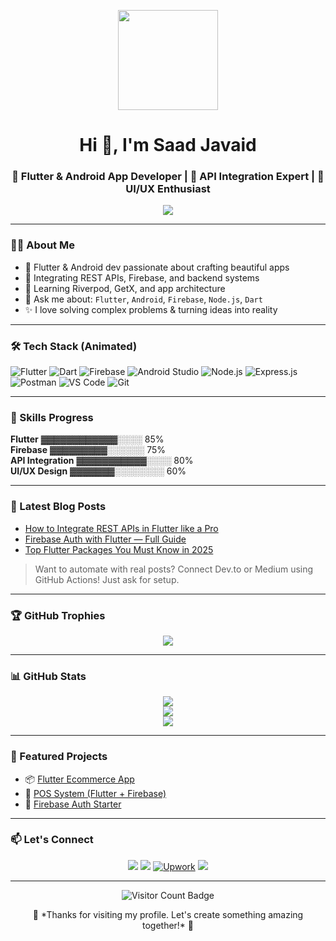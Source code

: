 <p align="center">
  <img src="https://media.giphy.com/media/QTfX9Ejfra3ZmNxh6B/giphy.gif" width="160" />
</p>

<h1 align="center">Hi 👋, I'm Saad Javaid</h1>
<h3 align="center">🚀 Flutter & Android App Developer | 🔌 API Integration Expert | 🎨 UI/UX Enthusiast</h3>

<p align="center">
  <img src="https://readme-typing-svg.demolab.com?font=Fira+Code&weight=500&pause=1000&color=00FFD9&center=true&vCenter=true&width=435&lines=Building+mobile+apps+with+Flutter;Integrating+powerful+REST+APIs;Designing+clean+UI%2FUX;Lifelong+learner+%26+debugger" />
</p>

---

### 👨‍💻 About Me

- 📱 Flutter & Android dev passionate about crafting beautiful apps  
- 🔌 Integrating REST APIs, Firebase, and backend systems  
- 🧠 Learning Riverpod, GetX, and app architecture  
- 💬 Ask me about: `Flutter`, `Android`, `Firebase`, `Node.js`, `Dart`  
- ✨ I love solving complex problems & turning ideas into reality  

---

### 🛠️ Tech Stack (Animated)

![Flutter](https://img.shields.io/badge/Flutter-02569B?style=for-the-badge&logo=flutter&logoColor=white&labelColor=000000)
![Dart](https://img.shields.io/badge/Dart-0175C2?style=for-the-badge&logo=dart&logoColor=white)
![Firebase](https://img.shields.io/badge/Firebase-ffca28?style=for-the-badge&logo=firebase&logoColor=black)
![Android Studio](https://img.shields.io/badge/Android%20Studio-3DDC84?style=for-the-badge&logo=android-studio&logoColor=white)
![Node.js](https://img.shields.io/badge/Node.js-339933?style=for-the-badge&logo=nodedotjs&logoColor=white)
![Express.js](https://img.shields.io/badge/Express.js-000000?style=for-the-badge&logo=express&logoColor=white)
![Postman](https://img.shields.io/badge/Postman-FF6C37?style=for-the-badge&logo=postman&logoColor=white)
![VS Code](https://img.shields.io/badge/VSCode-007ACC?style=for-the-badge&logo=visual-studio-code&logoColor=white)
![Git](https://img.shields.io/badge/Git-F05032?style=for-the-badge&logo=git&logoColor=white)

---

### 🧠 Skills Progress

**Flutter** ▓▓▓▓▓▓▓▓▓▓▓▓░░░░ 85%  
**Firebase** ▓▓▓▓▓▓▓▓▓░░░░░░ 75%  
**API Integration** ▓▓▓▓▓▓▓▓▓▓▓░░░░ 80%  
**UI/UX Design** ▓▓▓▓▓▓▓░░░░░░░░ 60%

---

### 📰 Latest Blog Posts

<!-- BLOG-POST-LIST:START -->
<!-- Replace this with a blog feed or remove if you don’t write blogs -->
- [How to Integrate REST APIs in Flutter like a Pro](https://yourblog.com/flutter-rest-api)
- [Firebase Auth with Flutter — Full Guide](https://yourblog.com/firebase-auth)
- [Top Flutter Packages You Must Know in 2025](https://yourblog.com/top-flutter-packages)
<!-- BLOG-POST-LIST:END -->

> Want to automate with real posts? Connect Dev.to or Medium using GitHub Actions! Just ask for setup.

---

### 🏆 GitHub Trophies

<p align="center">
  <img src="https://github-profile-trophy.vercel.app/?username=saad-javaid-me&theme=algolia&margin-w=10&no-frame=true&title=Followers,Stars,Commit,Repositories" />
</p>

---

### 📊 GitHub Stats

<p align="center">
  <img src="https://github-readme-stats.vercel.app/api?username=saad-javaid-me&show_icons=true&theme=tokyonight" />
  <br />
  <img src="https://streak-stats.demolab.com?user=saad-javaid-me&theme=tokyonight&hide_border=true" />
  <br />
  <img src="https://github-readme-activity-graph.vercel.app/graph?username=saad-javaid-me&theme=react-dark" />
</p>

---

### 🚀 Featured Projects

- 📦 [Flutter Ecommerce App](https://github.com/saad-javaid-me/flutter-ecommerce)
- 📲 [POS System (Flutter + Firebase)](https://github.com/saad-javaid-me/flutter-pos-system)
- 🔐 [Firebase Auth Starter](https://github.com/saad-javaid-me/firebase-auth-flutter)

---

### 📫 Let's Connect

<p align="center">
  <a href="mailto:saadrajput684@gmail.com"><img src="https://img.shields.io/badge/email-D14836?style=for-the-badge&logo=gmail&logoColor=white"/></a>
  <a href="https://linkedin.com/in/saadjavaid"><img src="https://img.shields.io/badge/linkedin-0A66C2?style=for-the-badge&logo=linkedin&logoColor=white"/></a>
  <a href="https://www.upwork.com/freelancers/~015bcba6aa7efc6710?mp_source=share" target="_blank"> <img src="https://img.shields.io/badge/Upwork-6fda44?style=for-the-badge&logo=upwork&logoColor=white" alt="Upwork" /></a>
  <a href="https://github.com/saad-javaid-me"><img src="https://img.shields.io/badge/github-181717?style=for-the-badge&logo=github&logoColor=white"/></a>
</p>

---

<p align="center">
  <img src="https://visitor-badge.laobi.icu/badge?page_id=saad-javaid-me" alt="Visitor Count Badge" />
</p>

<p align="center">
  🌟 *Thanks for visiting my profile. Let's create something amazing together!* 🚀
</p>
